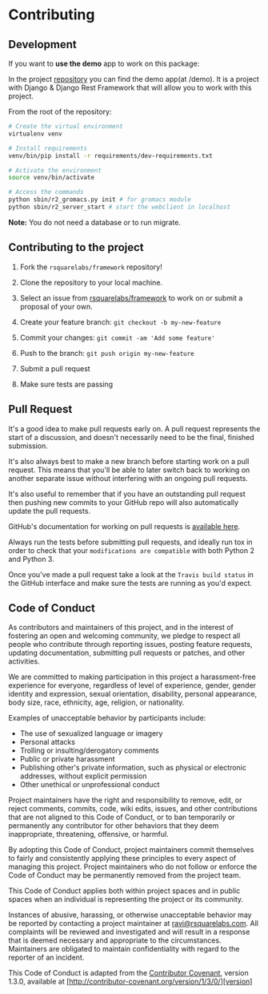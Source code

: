 # Contributing


## Development
If you want to **use the demo** app to work on this package:

In the project [repository](https://github.com/rsquarelabs/framework) you can find the demo app(at /demo). It is a project with Django & Django Rest Framework that will allow you to work with this project.

From the root of the repository:

```bash
# Create the virtual environment
virtualenv venv

# Install requirements
venv/bin/pip install -r requirements/dev-requirements.txt

# Activate the environment
source venv/bin/activate

# Access the commands
python sbin/r2_gromacs.py init # for gromacs module
python sbin/r2_server_start # start the webclient in localhost
```


**Note:** You do not need a database or to run migrate.

 
## Contributing to the project

1. Fork the `rsquarelabs/framework` repository!
2. Clone the repository to your local machine.
3. Select an issue from [rsquarelabs/framework](https://github.com/rsquarelabs/framework/issues?q=is%3Aopen) to work on or submit a proposal of your own.

2. Create your feature branch: `git checkout -b my-new-feature`
3. Commit your changes: `git commit -am 'Add some feature'`
4. Push to the branch: `git push origin my-new-feature`
5. Submit a pull request
6. Make sure tests are passing


## Pull Request 

It's a good idea to make pull requests early on. A pull request represents the start of a discussion, 
and doesn't necessarily need to be the final, finished submission.

It's also always best to make a new branch before starting work on a pull request. 
This means that you'll be able to later switch back to working on another separate issue without interfering with an ongoing pull requests.

It's also useful to remember that if you have an outstanding pull request then pushing new commits to your 
GitHub repo will also automatically update the pull requests.

GitHub's documentation for working on pull requests is [available here](https://help.github.com/articles/using-pull-requests/).

Always run the tests before submitting pull requests, and ideally run tox in order to check that your 
`modifications are compatible` with both Python 2 and Python 3.

Once you've made a pull request take a look at the `Travis build status` in the GitHub interface and make sure 
the tests are running as you'd expect.

## Code of Conduct

As contributors and maintainers of this project, and in the interest of
fostering an open and welcoming community, we pledge to respect all people who
contribute through reporting issues, posting feature requests, updating
documentation, submitting pull requests or patches, and other activities.

We are committed to making participation in this project a harassment-free
experience for everyone, regardless of level of experience, gender, gender
identity and expression, sexual orientation, disability, personal appearance,
body size, race, ethnicity, age, religion, or nationality.

Examples of unacceptable behavior by participants include:

* The use of sexualized language or imagery
* Personal attacks
* Trolling or insulting/derogatory comments
* Public or private harassment
* Publishing other's private information, such as physical or electronic
  addresses, without explicit permission
* Other unethical or unprofessional conduct

Project maintainers have the right and responsibility to remove, edit, or
reject comments, commits, code, wiki edits, issues, and other contributions
that are not aligned to this Code of Conduct, or to ban temporarily or
permanently any contributor for other behaviors that they deem inappropriate,
threatening, offensive, or harmful.

By adopting this Code of Conduct, project maintainers commit themselves to
fairly and consistently applying these principles to every aspect of managing
this project. Project maintainers who do not follow or enforce the Code of
Conduct may be permanently removed from the project team.

This Code of Conduct applies both within project spaces and in public spaces
when an individual is representing the project or its community.

Instances of abusive, harassing, or otherwise unacceptable behavior may be
reported by contacting a project maintainer at ravi@rsquarelabs.com. All
complaints will be reviewed and investigated and will result in a response that
is deemed necessary and appropriate to the circumstances. Maintainers are
obligated to maintain confidentiality with regard to the reporter of an
incident.


This Code of Conduct is adapted from the [Contributor Covenant][homepage],
version 1.3.0, available at
[http://contributor-covenant.org/version/1/3/0/][version]

[homepage]: http://contributor-covenant.org
[version]: http://contributor-covenant.org/version/1/3/0/